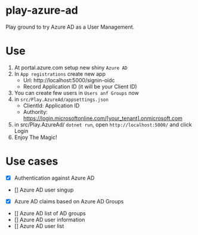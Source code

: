 # play-azure-ad

Play ground to try Azure AD as a User Management.

# Use
 
1. At portal.azure.com setup new shiny `Azure AD`
2. In `App registrations` create new app
   - Url: http://localhost:5000/signin-oidc
   - Record Application ID (it will be your Client ID)
3. You can create few users in `Users anf Groups` now
4. in `src/Play.AzureAd/appsettings.json`
   - ClientId: Application ID
   - Authority: https://login.microsoftonline.com/[your_tenant].onmicrosoft.com
5. in src/Play.AzureAd/ `dotnet run`, open `http://localhost:5000/` and click Login
6. Enjoy The Magic!


# Use cases

- [x] Authentication against Azure AD
- [] Azure AD user singup
- [x] Azure AD claims based on Azure AD Groups
- [] Azure AD list of AD groups
- [] Azure AD user information
- [] Azure AD user list